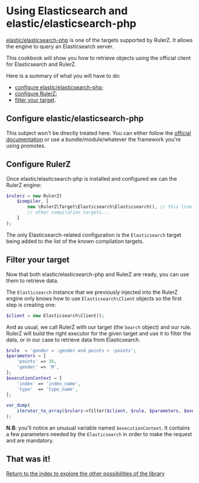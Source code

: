 Using Elasticsearch and elastic/elasticsearch-php
=================================================

[elastic/elasticsearch-php](https://github.com/elastic/elasticsearch-php) is one
of the targets supported by RulerZ. It allows the engine to query an Elasticsearch
server.

This cookbook will show you how to retrieve objects using the official client
for Elasticsearch and RulerZ.

Here is a summary of what you will have to do:

 * [configure elastic/elasticsearch-php](#configure-elastic-elasticsearch-php);
 * [configure RulerZ](#configure-rulerz);
 * [filter your target](#filter-your-target).

## Configure elastic/elasticsearch-php

This subject won't be directly treated here. You can either follow the [official
documentation](http://www.elastic.co/guide/en/elasticsearch/client/php-api/current/_installation_2.html)
or use a bundle/module/whatever the framework you're using promotes.

## Configure RulerZ

Once elastic/elasticsearch-php is installed and configured we can the RulerZ engine:

```php
$rulerz = new RulerZ(
    $compiler, [
        new \RulerZ\Target\Elasticsearch\Elasticsearch(), // this line is Elasticsearch-specific
        // other compilation targets...
    ]
);
```

The only Elasticsearch-related configuration is the `Elasticsearch` target being
added to the list of the known compilation targets.

## Filter your target

Now that both elastic/elasticsearch-php and RulerZ are ready, you can use them
to retrieve data.

The `Elasticsearch` instance that we previously injected into the RulerZ engine
only knows how to use `Elasticsearch\Client` objects so the first step is
creating one:

```php
$client = new Elasticsearch\Client();
```

And as usual, we call RulerZ with our target (the `Search` object) and our
rule.
RulerZ will build the right executor for the given target and use it to filter
the data, or in our case to retrieve data from Elasticsearch.

```php
$rule  = 'gender = :gender and points > :points';
$parameters = [
    'points' => 30,
    'gender' => 'M',
];
$executionContext = [
    'index' => 'index_name',
    'type'  => 'type_name',
];

var_dump(
    iterator_to_array($rulerz->filter($client, $rule, $parameters, $executionContext))
);
```

**N.B**: you'll notice an unusual variable named `$executionContext`. It
contains a few parameters needed by the `Elasticsearch` in order to make
the request and are mandatory.

## That was it!

[Return to the index to explore the other possibilities of the library](../index.md)
